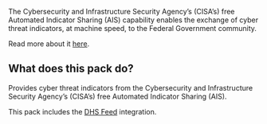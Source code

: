 The Cybersecurity and Infrastructure Security Agency’s (CISA’s) free Automated Indicator Sharing (AIS) capability enables the exchange of cyber threat indicators, at machine speed, to the Federal Government community.

Read more about it [here](https://us-cert.cisa.gov/ais).

## What does this pack do?

Provides cyber threat indicators from the Cybersecurity and Infrastructure Security Agency’s (CISA’s) free Automated Indicator Sharing (AIS).


This pack includes the [DHS Feed](https://xsoar.pan.dev/docs/reference/integrations/DHS_feed) integration.
